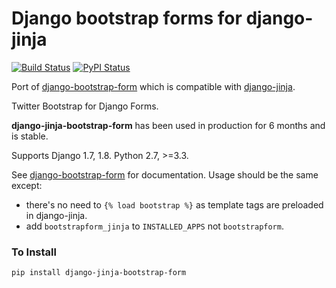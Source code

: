 Django bootstrap forms for django-jinja
=======================================

[![Build Status](https://travis-ci.org/samuelcolvin/django-jinja-bootstrap-form.svg?branch=master&style=flat)](https://travis-ci.org/samuelcolvin/django-jinja-bootstrap-form)
[![PyPI Status](https://img.shields.io/pypi/v/django-jinja-bootstrap-form.svg?style=flat)](https://pypi.python.org/pypi/django-jinja-bootstrap-form)

Port of [django-bootstrap-form](https://github.com/tzangms/django-bootstrap-form) which is compatible with 
[django-jinja](https://github.com/niwibe/django-jinja).

Twitter Bootstrap for Django Forms.

**django-jinja-bootstrap-form** has been used in production for 6 months and is stable.

Supports Django 1.7, 1.8. Python 2.7, >=3.3.

See [django-bootstrap-form](https://github.com/tzangms/django-bootstrap-form) for documentation. Usage should
be the same except:
* there's no need to `{% load bootstrap %}`  as template tags are preloaded in django-jinja.
* add `bootstrapform_jinja` to `INSTALLED_APPS` not `bootstrapform`.

### To Install

    pip install django-jinja-bootstrap-form
